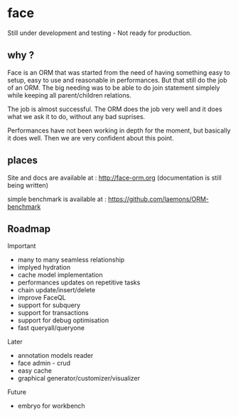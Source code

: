 face
====

Still under development and testing - Not ready for production.

why ?
--------

Face is an ORM that was started from the need of having something easy to setup,
easy to use and reasonable in performances. But that still do the job of an ORM. 
The big needing was to be able to do join statement simplely while keeping all parent/children relations.

The job is almost successful. The ORM does the job very well 
and it does what we ask it to do, without any bad suprises.

Performances have not been working in depth for the moment, but basically it does well.
Then we are very confident about this point.


places
--------

Site and docs are available at : http://face-orm.org (documentation is still being written)

simple benchmark is available at : https://github.com/laemons/ORM-benchmark



Roadmap
---------

Important
 * many to many seamless relationship
 * implyed hydration
 * cache model implementation
 * performances updates on repetitive tasks
 * chain update/insert/delete
 * improve FaceQL
 * support for subquery
 * support for transactions
 * support for debug optimisation
 * fast queryall/queryone

Later
 * annotation models reader
 * face admin - crud
 * easy cache
 * graphical generator/customizer/visualizer

Future
 * embryo for workbench